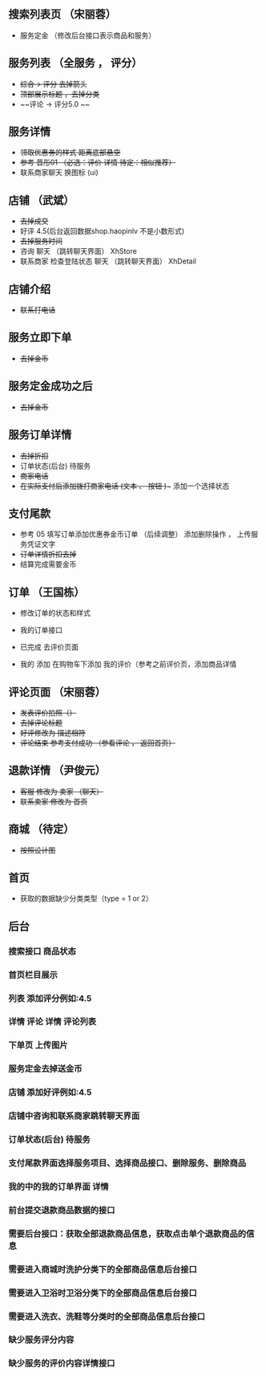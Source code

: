 ## 搜索列表页  （宋丽蓉）

* 服务定金  （修改后台接口表示商品和服务）


## 服务列表  （全服务 ， 评分）

* ~~综合-> 评分 去掉箭头~~
* ~~顶部展示标题 ，去掉分类~~
* ~~评论  ->  评分5.0 ~~

## 服务详情

* ~~领取优惠券的样式   距离底部悬空~~
* ~~参考 晋彤01 （必选：评价 详情   待定：相似推荐）~~
* 联系商家聊天   换图标 (ui)  

## 店铺 （武斌）

* ~~去掉成交~~  
* 好评 4.5(后台返回数据shop.haopinlv 不是小数形式)
* ~~去掉服务时间~~
* 咨询 聊天 （跳转聊天界面）   XhStore
* 联系商家  检查登陆状态  聊天 （跳转聊天界面）  XhDetail

## 店铺介绍 

* ~~联系打电话~~ 

## 服务立即下单 

* ~~去掉金币~~

## 服务定金成功之后 

* ~~去掉金币~~

## 服务订单详情

* ~~去掉折扣~~
* 订单状态(后台)   待服务
* ~~商家电话~~
* ~~在实际支付后添加拨打商家电话 (文本 、 按钮 )~~~  添加一个选择状态


## 支付尾款 

* 参考 05 填写订单添加优惠券金币订单 （后续调整）  添加删除操作 ， 上传服务凭证文字
* ~~订单详情折扣去掉~~
* 结算完成需要金币

## 订单 （王国栋）

* 修改订单的状态和样式
* 我的订单接口


* 已完成  去评价页面 
* 我的  添加 在购物车下添加 我的评价（参考之前评价页，添加商品详情
## 评论页面 （宋丽蓉）

* ~~发表评价拍照（）~~
* ~~去掉评论标题~~
* ~~好评修改为 描述相符~~
* ~~评论结束 参考支付成功 （参看评论 ， 返回首页）~~


## 退款详情  （尹俊元）

* ~~客服 修改为 卖家 （聊天）~~
* ~~联系卖家 修改为 首页~~

## 商城 （待定）

* ~~按照设计图~~

## 首页

* 获取的数据缺少分类类型（type = 1 or 2）


## 后台

### 搜索接口   商品状态
### 首页栏目展示
### 列表   添加评分例如:4.5
### 详情 评论 详情  评论列表
### 下单页 上传图片
### 服务定金去掉送金币

### 店铺   添加好评例如:4.5

### 店铺中咨询和联系商家跳转聊天界面

### 订单状态(后台)   待服务

### 支付尾款界面选择服务项目、选择商品接口、删除服务、删除商品

### 我的中的我的订单界面 详情

### 前台提交退款商品数据的接口

### 需要后台接口：获取全部退款商品信息，获取点击单个退款商品的信息

### 需要进入商城时洗护分类下的全部商品信息后台接口

### 需要进入卫浴时卫浴分类下的全部商品信息后台接口

### 需要进入洗衣、洗鞋等分类时的全部商品信息后台接口

### 缺少服务评分内容

### 缺少服务的评价内容详情接口